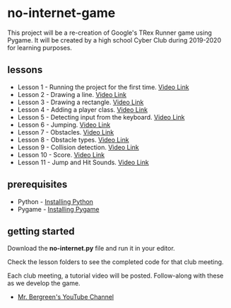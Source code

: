 # no-internet-game
This project will be a re-creation of Google's TRex Runner game using Pygame.  It will be created by a high school Cyber Club during 2019-2020 for learning purposes.

## lessons
* Lesson 1 - Running the project for the first time. [Video Link](https://youtu.be/f7p16Ov7WE4)
* Lesson 2 - Drawing a line. [Video Link](https://youtu.be/Io8g8OAyTIM)
* Lesson 3 - Drawing a rectangle. [Video Link](https://youtu.be/MPahXYv_Wfc)
* Lesson 4 - Adding a player class. [Video Link](https://youtu.be/ZueXP3XGzdo)
* Lesson 5 - Detecting input from the keyboard. [Video Link](https://youtu.be/zleUoB_V6Ns)
* Lesson 6 - Jumping. [Video Link](https://youtu.be/0kEY1bjfZb8)
* Lesson 7 - Obstacles. [Video Link](https://youtu.be/8Ba-9uKeVr4)
* Lesson 8 - Obstacle types. [Video Link](https://youtu.be/pnv6s6mj-Ys)
* Lesson 9 - Collision detection. [Video Link](https://youtu.be/q7u9fN_eXOk)
* Lesson 10 - Score. [Video Link](https://youtu.be/7eGFt0CdGkc)
* Lesson 11 - Jump and Hit Sounds. [Video Link](https://youtu.be/ge-RkUqLjHE)

## prerequisites
* Python - [Installing Python](https://www.python.org/downloads/)
* Pygame - [Installing Pygame](https://www.pygame.org/wiki/GettingStarted)

## getting started
Download the **no-internet.py** file and run it in your editor.

Check the lesson folders to see the completed code for that club meeting.

Each club meeting, a tutorial video will be posted. Follow-along with these as we develop the game.
* [Mr. Bergreen's YouTube Channel](https://www.youtube.com/channel/UC_xoACRgZ-pt3NjJCYY0hGg?view_as=subscriber)

